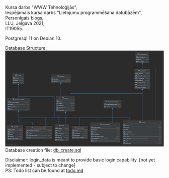 Kursa darbs "WWW Tehnoloģijās",  
Iespējamais kursa darbs "Lietojumu programmēšana datubāzēm",  
Personīgais blogs,  
LLU, Jelgava 2021,  
IT19055.


Postgresql 11 on Debian 10.  

Database Structure:  
![PNG image with database structure used in this project.](../database/db.png?raw=true "Picture 1 : Database Structure used in project.")  
Database creation file: 
[db_create.sql](../database/db_create.sql)

Disclaimer: login_data is meant to provide basic login capability. [not yet implemented - subject to change]  
PS: Todo list can be found at [todo.md](todo.md)

